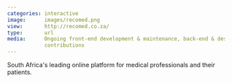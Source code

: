 ```yaml
---
categories: interactive
image:      images/recomed.png
view:       http://recomed.co.za/
type:       url
media:      Ongoing front-end development & maintenance, back-end & design
            contributions
---
```

South Africa's leading online platform for medical professionals and their
patients.
